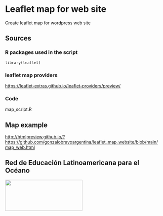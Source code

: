 # Leaflet map for web site
Create leaflet map for wordpress web site 

## Sources
### R packages used in the script 
```
library(leaflet)
```
### leaflet map providers

https://leaflet-extras.github.io/leaflet-providers/preview/

### Code

map_script.R



## Map example
http://htmlpreview.github.io/?https://github.com/gonzalobravoargentina/leaflet_map_website/blob/main/map_web.html

## Red de Educación Latinoamericana para el Océano 
<img src="https://relatoceano.org/wp-content/uploads/2020/08/LOGO-RELATO-sin-texto.png" width="250" height="100">

